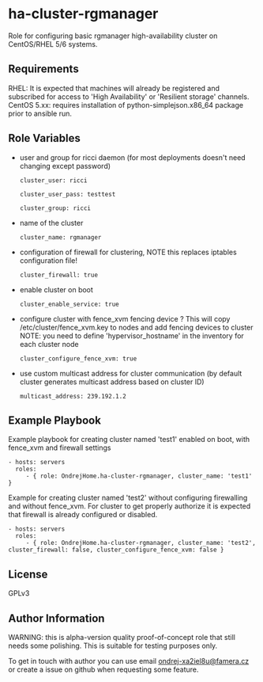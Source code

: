 ha-cluster-rgmanager
=========

Role for configuring basic rgmanager high-availability cluster on CentOS/RHEL 5/6 systems.

Requirements
------------

RHEL: It is expected that machines will already be registered and subscribed for access to 'High Availability' or 'Resilient storage' channels.
CentOS 5.xx: requires installation of python-simplejson.x86_64 package prior to ansible run.

Role Variables
--------------

  - user and group for ricci daemon (for most deployments doesn't need changing except password)

    ```
    cluster_user: ricci
    ```

    ```
    cluster_user_pass: testtest
    ```

    ```
    cluster_group: ricci
    ```

  - name of the cluster

    ```
    cluster_name: rgmanager
    ```

  - configuration of firewall for clustering, NOTE this replaces iptables configuration file!
  
    ```
    cluster_firewall: true
    ```

  - enable cluster on boot
  
    ```
    cluster_enable_service: true
    ```

  - configure cluster with fence_xvm fencing device ?
    This will copy /etc/cluster/fence_xvm.key to nodes and add fencing devices to cluster
    NOTE: you need to define 'hypervisor_hostname' in the inventory for each cluster node
  
    ```
    cluster_configure_fence_xvm: true
    ```

  - use custom multicast address for cluster communication (by default cluster generates
    multicast address based on cluster ID)
    ```
    multicast_address: 239.192.1.2
    ```

Example Playbook
----------------

Example playbook for creating cluster named 'test1' enabled on boot, with fence_xvm and firewall settings

    - hosts: servers
      roles:
         - { role: OndrejHome.ha-cluster-rgmanager, cluster_name: 'test1' }

Example for creating cluster named 'test2' without configuring firewalling and without fence_xvm.
For cluster to get properly authorize it is expected that firewall is already configured or disabled.

    - hosts: servers
      roles:
         - { role: OndrejHome.ha-cluster-rgmanager, cluster_name: 'test2', cluster_firewall: false, cluster_configure_fence_xvm: false }

License
-------

GPLv3

Author Information
------------------

WARNING: this is alpha-version quality proof-of-concept role that still needs some polishing. 
         This is suitable for testing purposes only.

To get in touch with author you can use email ondrej-xa2iel8u@famera.cz or create a issue on github when requesting some feature.
